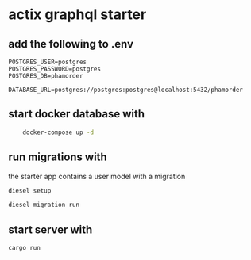# actix graphql starter

## add the following to .env

```env
POSTGRES_USER=postgres
POSTGRES_PASSWORD=postgres
POSTGRES_DB=phamorder

DATABASE_URL=postgres://postgres:postgres@localhost:5432/phamorder
```

## start docker database with

```bash
    docker-compose up -d
```

## run migrations with

the starter app contains a user model with a migration

```bash
diesel setup

diesel migration run
```

## start server with

```bash
cargo run
```
